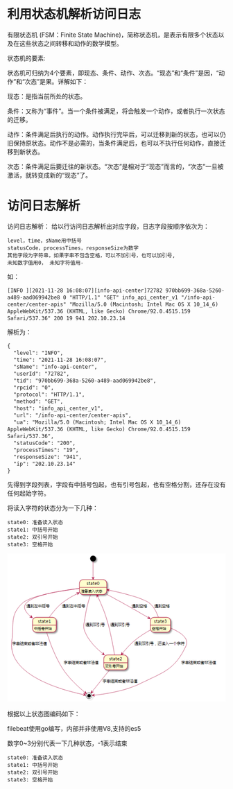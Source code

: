# 利用状态机解析访问日志

有限状态机 (FSM：Finite State Machine)，简称状态机，是表示有限多个状态以及在这些状态之间转移和动作的数学模型。

状态机的要素:

状态机可归纳为4个要素，即现态、条件、动作、次态。“现态”和“条件”是因，“动作”和“次态”是果。详解如下：

现态：是指当前所处的状态。

条件：又称为“事件”。当一个条件被满足，将会触发一个动作，或者执行一次状态的迁移。

动作：条件满足后执行的动作。动作执行完毕后，可以迁移到新的状态，也可以仍旧保持原状态。动作不是必需的，当条件满足后，也可以不执行任何动作，直接迁移到新状态。

次态：条件满足后要迁往的新状态。“次态”是相对于“现态”而言的，“次态”一旦被激活，就转变成新的“现态”了。


# 访问日志解析

访问日志解析： 给以行访问日志解析出对应字段，日志字段按顺序依次为：

```
level，time，sName用中括号
statusCode，processTimes，responseSize为数字
其他字段为字符串，如果字串不包含空格，可以不加引号，也可以加引号,
未知数字值用0， 未知字符值用-
```

如：

```
[INFO ][2021-11-28 16:08:07][info-api-center]72782 970bb699-368a-5260-a489-aad069942be8 0 "HTTP/1.1" "GET" info_api_center_v1 "/info-api-center/center-apis" "Mozilla/5.0 (Macintosh; Intel Mac OS X 10_14_6) AppleWebKit/537.36 (KHTML, like Gecko) Chrome/92.0.4515.159 Safari/537.36" 200 19 941 202.10.23.14
```

解析为：

```
{
  "level": "INFO",
  "time": "2021-11-28 16:08:07",
  "sName": "info-api-center",
  "userId": "72782",
  "tid": "970bb699-368a-5260-a489-aad069942be8",
  "rpcid": "0",
  "protocol": "HTTP/1.1",
  "method": "GET",
  "host": "info_api_center_v1",
  "url": "/info-api-center/center-apis",
  "ua": "Mozilla/5.0 (Macintosh; Intel Mac OS X 10_14_6) AppleWebKit/537.36 (KHTML, like Gecko) Chrome/92.0.4515.159 Safari/537.36",
  "statusCode": "200",
  "processTimes": "19",
  "responseSize": "941",
  "ip": "202.10.23.14"
}
```

先得到字段列表，字段有中括号包起，也有引号包起，也有空格分割，还存在没有任何起始字符。

将读入字符的状态分为一下几种：

```
state0: 准备读入状态
state1: 中括号开始
state2: 双引号开始
state3: 空格开始
```

![](./src/assets/wx_20211208115356.png)

根据以上状态图编码如下：

filebeat使用go编写，内部并非使用V8,支持的es5

数字0~3分别代表一下几种状态，-1表示结束

```
state0: 准备读入状态
state1: 中括号开始
state2: 双引号开始
state3: 空格开始
```